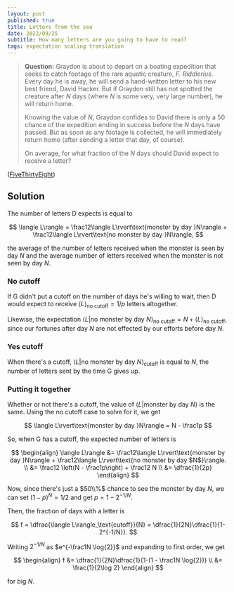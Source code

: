 ```yaml
---
layout: post
published: true
title: Letters from the sea
date: 2022/09/25
subtitle: How many letters are you going to have to read?
tags: expectation scaling translation
---
```


>**Question:** Graydon is about to depart on a boating expedition that seeks to catch footage of the rare aquatic creature, _F. Riddlerius_. Every day he is away, he will send a hand-written letter to his new best friend, David Hacker. But if Graydon still has not spotted the creature after $N$ days (where $N$ is some very, very large number), he will return home.
>
>Knowing the value of $N,$ Graydon confides to David there is only a $50%$ chance of the expedition ending in success before the $N$ days have passed. But as soon as any footage is collected, he will immediately return home (after sending a letter that day, of course).
>
>On average, for what fraction of the $N$ days should David expect to receive a letter?

<!--more-->

([FiveThirtyEight](https://fivethirtyeight.com/features/can-you-buy-the-right-shirt/))

## Solution

The number of letters D expects is equal to

$$
  \langle L\rangle = \frac12\langle L\rvert\text{monster by day }N\rangle + \frac12\langle L\rvert\text{no monster by day }N\rangle,
$$

the average of the number of letters received when the monster is seen by day $N$ and the average number of letters received when the monster is not seen by day $N.$

### No cutoff

If G didn't put a cutoff on the number of days he's willing to wait, then D would expect to receive $\langle L\rangle_\text{no cutoff} = 1/p$ letters altogether. 

Likewise, the expectation $\langle L\rvert\text{no monster by day }N\rangle_\text{no cutoff} = N + \langle L\rangle_\text{no cutoff},$ since our fortunes after day $N$ are not effected by our efforts before day $N.$

### Yes cutoff

When there's a cutoff, $\langle L\rvert\text{no monster by day }N\rangle_\text{cutoff}$ is equal to $N,$ the number of letters sent by the time G gives up. 

### Putting it together

Whether or not there's a cutoff, the value of $\langle L\rvert\text{monster by day }N\rangle$ is the same. Using the no cutoff case to solve for it, we get

$$
  \langle L\rvert\text{monster by day }N\rangle = N - \frac1p
$$

So, when G has a cutoff, the expected number of letters is 

$$ 
  \begin{align}
    \langle L\rangle &= \frac12\langle L\rvert\text{monster by day }N\rangle + \frac12\langle L\rvert\text{no monster by day $N$}\rangle. \\
    &= \frac12 \left(N - \frac1p\right) + \frac12 N \\
    &= \dfrac{1}{2p}
  \end{align}
$$

Now, since there's just a $50\\%$ chance to see the monster by day $N,$ we can set $(1-p)^N = 1/2$ and get $p = 1 - 2^{-1/N}.$

Then, the fraction of days with a letter is

$$
  f = \dfrac{\langle L\rangle_\text{cutoff}}{N} = \dfrac{1}{2N}\dfrac{1}{1-2^{-1/N}}.
$$

Writing $2^{-1/N}$ as $e^{-\frac1N \log{2}}$ and expanding to first order, we get

$$
  \begin{align}
    f &= \dfrac{1}{2N}\dfrac{1}{1-(1 - \frac1N \log{2})} \\
    &= \frac{1}{2\log 2}
  \end{align}
$$

for big $N.$


<br>
